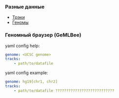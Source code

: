 ### Разные данные

* [Трэки](http://genome.ucsc.edu/ENCODE/downloads.html)
* [Геномы](http://hgdownload.cse.ucsc.edu/downloads.html)

### Геномный браузер (GeMLBee)

yaml config help:
```yaml
genome: <UCSC genome>
tracks:
    - path/to/datafile
```

yaml config example:
```yaml
genome: hg19[chr1, chr2]
tracks:
    - path/to/datafile ???????????????????????????
```


